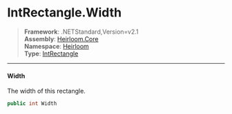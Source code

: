 # IntRectangle.Width

> **Framework**: .NETStandard,Version=v2.1  
> **Assembly**: [Heirloom.Core][0]  
> **Namespace**: [Heirloom][0]  
> **Type**: [IntRectangle][1]

--------------------------------------------------------------------------------

#### Width

The width of this rectangle.

```cs
public int Width
```

[0]: ../Heirloom.Core.md
[1]: Heirloom.IntRectangle.md
